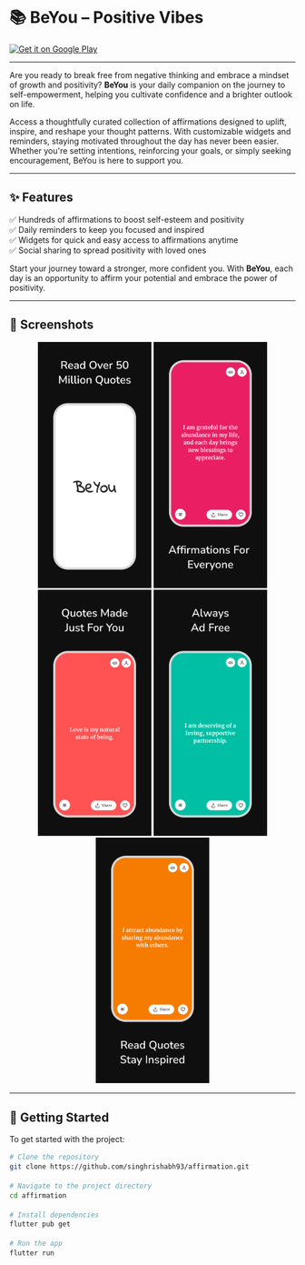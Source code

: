 # 📚 BeYou – Positive Vibes

[<img src="https://play.google.com/intl/en_us/badges/images/generic/en_badge_web_generic.png" alt="Get it on Google Play" height="80">](https://play.google.com/store/apps/details?id=com.beyou.affirmation)

---

Are you ready to break free from negative thinking and embrace a mindset of growth and positivity? **BeYou** is your daily companion on the journey to self-empowerment, helping you cultivate confidence and a brighter outlook on life.

Access a thoughtfully curated collection of affirmations designed to uplift, inspire, and reshape your thought patterns. With customizable widgets and reminders, staying motivated throughout the day has never been easier. Whether you're setting intentions, reinforcing your goals, or simply seeking encouragement, BeYou is here to support you.

---

## ✨ Features

✅ Hundreds of affirmations to boost self-esteem and positivity  
✅ Daily reminders to keep you focused and inspired  
✅ Widgets for quick and easy access to affirmations anytime  
✅ Social sharing to spread positivity with loved ones  

Start your journey toward a stronger, more confident you. With **BeYou**, each day is an opportunity to affirm your potential and embrace the power of positivity.

---

## 📸 Screenshots

<p align="center">
  <img src="https://github.com/singhrishabh93/affirmation/blob/main/screenshots/1.png" alt="Screen 1" width="200"/>
  <img src="https://github.com/singhrishabh93/affirmation/blob/main/screenshots/2.png" alt="Screen 2" width="200"/>
  <img src="https://github.com/singhrishabh93/affirmation/blob/main/screenshots/3.png" alt="Screen 3" width="200"/>
  <img src="https://github.com/singhrishabh93/affirmation/blob/main/screenshots/4.png" alt="Screen 4" width="200"/>
  <img src="https://github.com/singhrishabh93/affirmation/blob/main/screenshots/5.png" alt="Screen 5" width="200"/>
</p>

---

## 🚀 Getting Started

To get started with the project:

```bash
# Clone the repository
git clone https://github.com/singhrishabh93/affirmation.git

# Navigate to the project directory
cd affirmation

# Install dependencies
flutter pub get

# Run the app
flutter run
